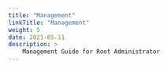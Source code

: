 ```yaml
---
title: "Management"
linkTitle: "Management"
weight: 5
date: 2021-05-11
description: >
    Management Guide for Root Administrator
---
```

